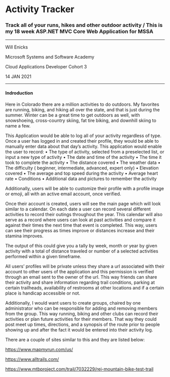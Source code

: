 # Activity Tracker
### Track all of your runs, hikes and other outdoor activity / This is my 18 week ASP.NET MVC Core Web Application for MSSA 

---



Will Enicks

Microsoft Systems and Software Academy

Cloud Applications Developer Cohort 3

14 JAN 2021

--- 
#### Indroduction

Here in Colorado there are a million activities to do outdoors. My favorites are running, biking, and hiking all over the state, and that is just during the summer. Winter can be a great time to get outdoors as well, with snowshoeing, cross-country skiing, fat tire biking, and downhill skiing to name a few.

This Application would be able to log all of your activity regardless of type. Once a user has logged in and created their profile, they would be able to manually enter data about that day’s activity. This application would enable the user to record:
•	The type of activity, selected from a preselected list, or input a new type of activity 
•	The date and time of the activity 
•	The time it took to complete the activity
•	The distance covered
•	The weather data
•	The difficulty ( beginner, intermediate, advanced, expert only)
•	Elevation covered
•	The average and top speed during the activity
•	Average heart rate
•	Conditions 
•	Additional data and pictures to remember the activity

Additionally, users will be able to customize their profile with a profile image or emoji, all with an active email account, once verified. 

Once their account is created, users will see the main page which will look similar to a calendar. On each date a user can record several different activities to record their outings throughout the year. This calendar will also serve as a record where users can look at past activities and compare it against their times the next time that event is completed. This way, users can see their progress as times improve or distances increase and their stamina improves.


The output of this could give you a tally by week, month or year by given activity with a total of distance traveled or number of a selected activities performed within a given timeframe. 

All users’ profiles will be private unless they share a url associated with their account to other users of the application and this permission is verified through an email sent to the owner of the url. This way friends can share their activity and share information regarding trail conditions, parking at certain trailheads, availability of restrooms at other locations and if a certain place is handicap accessible or not. 

Additionally, I would want users to create groups, chaired by one administrator who can be responsible for adding and removing members from the group. This way running, biking and other clubs can record their activities or plan future activities for their members. That way they could post meet up times, directions, and a synopsis of the route prior to people showing up and after the fact it would be entered into their activity log. 

There are a couple of sites similar to this and they are listed below:

https://www.mapmyrun.com/us/

https://www.alltrails.com/ 

https://www.mtbproject.com/trail/7032229/rei-mountain-bike-test-trail 

